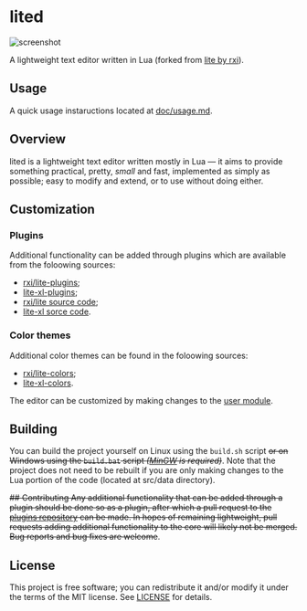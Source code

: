# lited
![screenshot](https://user-images.githubusercontent.com/3920290/81471642-6c165880-91ea-11ea-8cd1-fae7ae8f0bc4.png)

A lightweight text editor written in Lua (forked from [lite by rxi](https://github.com/rxi/lite)).

## Usage
A quick usage instaructions located at [doc/usage.md](doc/usage.md).

## Overview
lited is a lightweight text editor written mostly in Lua — it aims to provide
something practical, pretty, *small* and fast, implemented as simply as
possible; easy to modify and extend, or to use without doing either.

## Customization
### Plugins
Additional functionality can be added through plugins which are available from
the foloowing sources:
- [rxi/lite-plugins](https://github.com/rxi/lite-plugins);
- [lite-xl-plugins](https://github.com/lite-xl/lite-xl-plugins);
- [rxi/lite source code](https://github.com/rxi/lite/tree/master/data/plugins);
- [lite-xl sorce code](https://github.com/lite-xl/lite-xl/tree/master/data/plugins).

### Color themes
Additional color themes can be found in the foloowing sources:
- [rxi/lite-colors](https://github.com/rxi/lite-colors);
- [lite-xl-colors](https://github.com/lite-xl/lite-xl-colors).

The editor can be customized by making changes to the
[user module](src/data/user/init.lua).

## Building
You can build the project yourself on Linux using the `build.sh` script
~~or on Windows using the `build.bat` script *([MinGW](https://nuwen.net/mingw.html) is required)*~~.
Note that the project does not need to be rebuilt if you are only making changes
to the Lua portion of the code (located at src/data directory).

~~## Contributing
Any additional functionality that can be added through a plugin should be done
so as a plugin, after which a pull request to the
[plugins repository](https://github.com/rxi/lite-plugins) can be made. In hopes
of remaining lightweight, pull requests adding additional functionality to the
core will likely not be merged. Bug reports and bug fixes are welcome~~.

## License
This project is free software; you can redistribute it and/or modify it under
the terms of the MIT license. See [LICENSE](LICENSE) for details.
